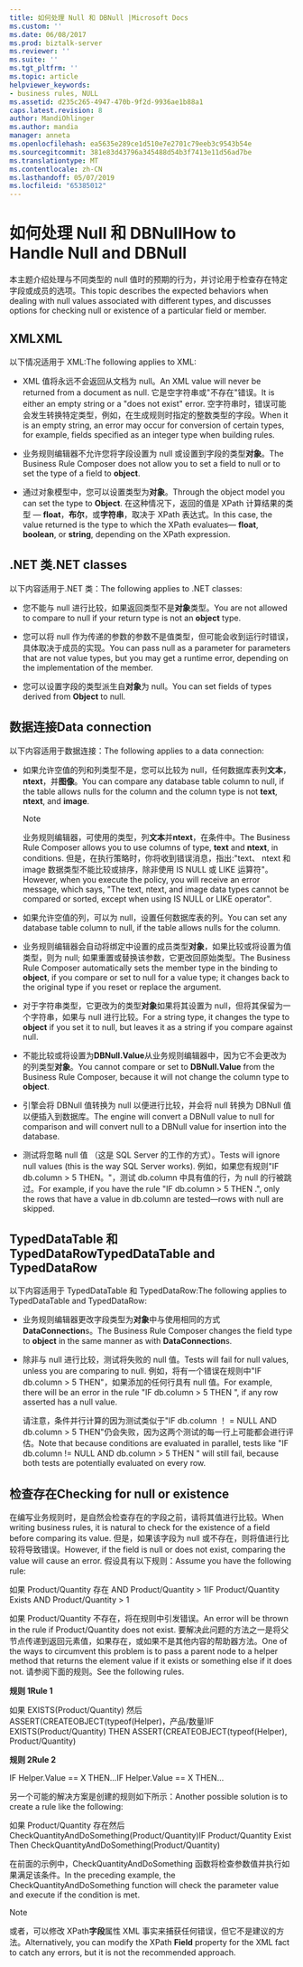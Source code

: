 ```yaml
---
title: 如何处理 Null 和 DBNull |Microsoft Docs
ms.custom: ''
ms.date: 06/08/2017
ms.prod: biztalk-server
ms.reviewer: ''
ms.suite: ''
ms.tgt_pltfrm: ''
ms.topic: article
helpviewer_keywords:
- business rules, NULL
ms.assetid: d235c265-4947-470b-9f2d-9936ae1b88a1
caps.latest.revision: 8
author: MandiOhlinger
ms.author: mandia
manager: anneta
ms.openlocfilehash: ea5635e289ce1d510e7e2701c79eeb3c9543b54e
ms.sourcegitcommit: 381e83d43796a345488d54b3f7413e11d56ad7be
ms.translationtype: MT
ms.contentlocale: zh-CN
ms.lasthandoff: 05/07/2019
ms.locfileid: "65385012"
---
```

# <a name="how-to-handle-null-and-dbnull"></a><span data-ttu-id="43159-102">如何处理 Null 和 DBNull</span><span class="sxs-lookup"><span data-stu-id="43159-102">How to Handle Null and DBNull</span></span>
<span data-ttu-id="43159-103">本主题介绍处理与不同类型的 null 值时的预期的行为，并讨论用于检查存在特定字段或成员的选项。</span><span class="sxs-lookup"><span data-stu-id="43159-103">This topic describes the expected behaviors when dealing with null values associated with different types, and discusses options for checking null or existence of a particular field or member.</span></span>  
  
## <a name="xml"></a><span data-ttu-id="43159-104">XML</span><span class="sxs-lookup"><span data-stu-id="43159-104">XML</span></span>  
 <span data-ttu-id="43159-105">以下情况适用于 XML:</span><span class="sxs-lookup"><span data-stu-id="43159-105">The following applies to XML:</span></span>  
  
-   <span data-ttu-id="43159-106">XML 值将永远不会返回从文档为 null。</span><span class="sxs-lookup"><span data-stu-id="43159-106">An XML value will never be returned from a document as null.</span></span> <span data-ttu-id="43159-107">它是空字符串或"不存在"错误。</span><span class="sxs-lookup"><span data-stu-id="43159-107">It is either an empty string or a "does not exist" error.</span></span> <span data-ttu-id="43159-108">空字符串时，错误可能会发生转换特定类型，例如，在生成规则时指定的整数类型的字段。</span><span class="sxs-lookup"><span data-stu-id="43159-108">When it is an empty string, an error may occur for conversion of certain types, for example, fields specified as an integer type when building rules.</span></span>  
  
-   <span data-ttu-id="43159-109">业务规则编辑器不允许您将字段设置为 null 或设置到字段的类型**对象**。</span><span class="sxs-lookup"><span data-stu-id="43159-109">The Business Rule Composer does not allow you to set a field to null or to set the type of a field to **object**.</span></span>  
  
-   <span data-ttu-id="43159-110">通过对象模型中，您可以设置类型为**对象**。</span><span class="sxs-lookup"><span data-stu-id="43159-110">Through the object model you can set the type to **Object**.</span></span> <span data-ttu-id="43159-111">在这种情况下，返回的值是 XPath 计算结果的类型 — **float**，**布尔**，或**字符串**，取决于 XPath 表达式。</span><span class="sxs-lookup"><span data-stu-id="43159-111">In this case, the value returned is the type to which the XPath evaluates— **float**, **boolean**, or **string**, depending on the XPath expression.</span></span>  
  
## <a name="net-classes"></a><span data-ttu-id="43159-112">.NET 类</span><span class="sxs-lookup"><span data-stu-id="43159-112">.NET classes</span></span>  
 <span data-ttu-id="43159-113">以下内容适用于.NET 类：</span><span class="sxs-lookup"><span data-stu-id="43159-113">The following applies to .NET classes:</span></span>  
  
-   <span data-ttu-id="43159-114">您不能与 null 进行比较，如果返回类型不是**对象**类型。</span><span class="sxs-lookup"><span data-stu-id="43159-114">You are not allowed to compare to null if your return type is not an **object** type.</span></span>  
  
-   <span data-ttu-id="43159-115">您可以将 null 作为传递的参数的参数不是值类型，但可能会收到运行时错误，具体取决于成员的实现。</span><span class="sxs-lookup"><span data-stu-id="43159-115">You can pass null as a parameter for parameters that are not value types, but you may get a runtime error, depending on the implementation of the member.</span></span>  
  
-   <span data-ttu-id="43159-116">您可以设置字段的类型派生自**对象**为 null。</span><span class="sxs-lookup"><span data-stu-id="43159-116">You can set fields of types derived from **Object** to null.</span></span>  
  
## <a name="data-connection"></a><span data-ttu-id="43159-117">数据连接</span><span class="sxs-lookup"><span data-stu-id="43159-117">Data connection</span></span>  
 <span data-ttu-id="43159-118">以下内容适用于数据连接：</span><span class="sxs-lookup"><span data-stu-id="43159-118">The following applies to a data connection:</span></span>  
  
-   <span data-ttu-id="43159-119">如果允许空值的列和列类型不是，您可以比较为 null，任何数据库表列**文本**， **ntext**，并**图像**。</span><span class="sxs-lookup"><span data-stu-id="43159-119">You can compare any database table column to null, if the table allows nulls for the column and the column type is not **text**, **ntext**, and **image**.</span></span>  
  
    > [!NOTE]
    >  <span data-ttu-id="43159-120">业务规则编辑器，可使用的类型，列**文本**并**ntext**，在条件中。</span><span class="sxs-lookup"><span data-stu-id="43159-120">The Business Rule Composer allows you to use columns of type, **text** and **ntext**, in conditions.</span></span> <span data-ttu-id="43159-121">但是，在执行策略时，你将收到错误消息，指出:"text、 ntext 和 image 数据类型不能比较或排序，除非使用 IS NULL 或 LIKE 运算符"。</span><span class="sxs-lookup"><span data-stu-id="43159-121">However, when you execute the policy, you will receive an error message, which says, "The text, ntext, and image data types cannot be compared or sorted, except when using IS NULL or LIKE operator".</span></span>  
  
-   <span data-ttu-id="43159-122">如果允许空值的列，可以为 null，设置任何数据库表的列。</span><span class="sxs-lookup"><span data-stu-id="43159-122">You can set any database table column to null, if the table allows nulls for the column.</span></span>  
  
-   <span data-ttu-id="43159-123">业务规则编辑器会自动将绑定中设置的成员类型**对象**，如果比较或将设置为值类型，则为 null; 如果重置或替换该参数，它更改回原始类型。</span><span class="sxs-lookup"><span data-stu-id="43159-123">The Business Rule Composer automatically sets the member type in the binding to **object**, if you compare or set to null for a value type; it changes back to the original type if you reset or replace the argument.</span></span>  
  
-   <span data-ttu-id="43159-124">对于字符串类型，它更改为的类型**对象**如果将其设置为 null，但将其保留为一个字符串，如果与 null 进行比较。</span><span class="sxs-lookup"><span data-stu-id="43159-124">For a string type, it changes the type to **object** if you set it to null, but leaves it as a string if you compare against null.</span></span>  
  
-   <span data-ttu-id="43159-125">不能比较或将设置为**DBNull.Value**从业务规则编辑器中，因为它不会更改为的列类型**对象**。</span><span class="sxs-lookup"><span data-stu-id="43159-125">You cannot compare or set to **DBNull.Value** from the Business Rule Composer, because it will not change the column type to **object**.</span></span>  
  
-   <span data-ttu-id="43159-126">引擎会将 DBNull 值转换为 null 以便进行比较，并会将 null 转换为 DBNull 值以便插入到数据库。</span><span class="sxs-lookup"><span data-stu-id="43159-126">The engine will convert a DBNull value to null for comparison and will convert null to a DBNull value for insertion into the database.</span></span>  
  
-   <span data-ttu-id="43159-127">测试将忽略 null 值 （这是 SQL Server 的工作的方式）。</span><span class="sxs-lookup"><span data-stu-id="43159-127">Tests will ignore null values (this is the way SQL Server works).</span></span> <span data-ttu-id="43159-128">例如，如果您有规则"IF db.column > 5 THEN。"，测试 db.column 中具有值的行，为 null 的行被跳过。</span><span class="sxs-lookup"><span data-stu-id="43159-128">For example, if you have the rule "IF db.column > 5 THEN .", only the rows that have a value in db.column are tested—rows with null are skipped.</span></span>  
  
## <a name="typeddatatable-and-typeddatarow"></a><span data-ttu-id="43159-129">TypedDataTable 和 TypedDataRow</span><span class="sxs-lookup"><span data-stu-id="43159-129">TypedDataTable and TypedDataRow</span></span>  
 <span data-ttu-id="43159-130">以下内容适用于 TypedDataTable 和 TypedDataRow:</span><span class="sxs-lookup"><span data-stu-id="43159-130">The following applies to TypedDataTable and TypedDataRow:</span></span>  
  
-   <span data-ttu-id="43159-131">业务规则编辑器更改字段类型为**对象**中与使用相同的方式**DataConnection**s。</span><span class="sxs-lookup"><span data-stu-id="43159-131">The Business Rule Composer changes the field type to **object** in the same manner as with **DataConnection**s.</span></span>  
  
-   <span data-ttu-id="43159-132">除非与 null 进行比较，测试将失败的 null 值。</span><span class="sxs-lookup"><span data-stu-id="43159-132">Tests will fail for null values, unless you are comparing to null.</span></span> <span data-ttu-id="43159-133">例如，将有一个错误在规则中"IF db.column > 5 THEN"，如果添加的任何行具有 null 值。</span><span class="sxs-lookup"><span data-stu-id="43159-133">For example, there will be an error in the rule "IF db.column > 5 THEN ", if any row asserted has a null value.</span></span>  
  
     <span data-ttu-id="43159-134">请注意，条件并行计算的因为测试类似于"IF db.column ！ = NULL AND db.column > 5 THEN"仍会失败，因为这两个测试的每一行上可能都会进行评估。</span><span class="sxs-lookup"><span data-stu-id="43159-134">Note that because conditions are evaluated in parallel, tests like "IF db.column != NULL AND db.column > 5 THEN  " will still fail, because both tests are potentially evaluated on every row.</span></span>  
  
## <a name="checking-for-null-or-existence"></a><span data-ttu-id="43159-135">检查存在</span><span class="sxs-lookup"><span data-stu-id="43159-135">Checking for null or existence</span></span>  
 <span data-ttu-id="43159-136">在编写业务规则时，是自然会检查存在的字段之前，请将其值进行比较。</span><span class="sxs-lookup"><span data-stu-id="43159-136">When writing business rules, it is natural to check for the existence of a field before comparing its value.</span></span> <span data-ttu-id="43159-137">但是，如果该字段为 null 或不存在，则将值进行比较将导致错误。</span><span class="sxs-lookup"><span data-stu-id="43159-137">However, if the field is null or does not exist, comparing the value will cause an error.</span></span> <span data-ttu-id="43159-138">假设具有以下规则：</span><span class="sxs-lookup"><span data-stu-id="43159-138">Assume you have the following rule:</span></span>  
  
 <span data-ttu-id="43159-139">如果 Product/Quantity 存在 AND Product/Quantity > 1</span><span class="sxs-lookup"><span data-stu-id="43159-139">IF Product/Quantity Exists AND Product/Quantity > 1</span></span>  
  
 <span data-ttu-id="43159-140">如果 Product/Quantity 不存在，将在规则中引发错误。</span><span class="sxs-lookup"><span data-stu-id="43159-140">An error will be thrown in the rule if Product/Quantity does not exist.</span></span> <span data-ttu-id="43159-141">要解决此问题的方法之一是将父节点传递到返回元素值，如果存在，或如果不是其他内容的帮助器方法。</span><span class="sxs-lookup"><span data-stu-id="43159-141">One of the ways to circumvent this problem is to pass a parent node to a helper method that returns the element value if it exists or something else if it does not.</span></span> <span data-ttu-id="43159-142">请参阅下面的规则。</span><span class="sxs-lookup"><span data-stu-id="43159-142">See the following rules.</span></span>  
  
 <span data-ttu-id="43159-143">**规则 1**</span><span class="sxs-lookup"><span data-stu-id="43159-143">**Rule 1**</span></span>  
  
 <span data-ttu-id="43159-144">如果 EXISTS(Product/Quantity) 然后 ASSERT(CREATEOBJECT(typeof(Helper)，产品/数量)</span><span class="sxs-lookup"><span data-stu-id="43159-144">IF EXISTS(Product/Quantity) THEN ASSERT(CREATEOBJECT(typeof(Helper), Product/Quantity)</span></span>  
  
 <span data-ttu-id="43159-145">**规则 2**</span><span class="sxs-lookup"><span data-stu-id="43159-145">**Rule 2**</span></span>  
  
 <span data-ttu-id="43159-146">IF Helper.Value == X THEN...</span><span class="sxs-lookup"><span data-stu-id="43159-146">IF Helper.Value == X THEN...</span></span>  
  
 <span data-ttu-id="43159-147">另一个可能的解决方案是创建的规则如下所示：</span><span class="sxs-lookup"><span data-stu-id="43159-147">Another possible solution is to create a rule like the following:</span></span>  
  
 <span data-ttu-id="43159-148">如果 Product/Quantity 存在然后 CheckQuantityAndDoSomething(Product/Quantity)</span><span class="sxs-lookup"><span data-stu-id="43159-148">IF Product/Quantity Exist Then CheckQuantityAndDoSomething(Product/Quantity)</span></span>  
  
 <span data-ttu-id="43159-149">在前面的示例中，CheckQuantityAndDoSomething 函数将检查参数值并执行如果满足该条件。</span><span class="sxs-lookup"><span data-stu-id="43159-149">In the preceding example, the CheckQuantityAndDoSomething function will check the parameter value and execute if the condition is met.</span></span>  
  
> [!NOTE]
>  <span data-ttu-id="43159-150">或者，可以修改 XPath**字段**属性 XML 事实来捕获任何错误，但它不是建议的方法。</span><span class="sxs-lookup"><span data-stu-id="43159-150">Alternatively, you can modify the XPath **Field** property for the XML fact to catch any errors, but it is not the recommended approach.</span></span>